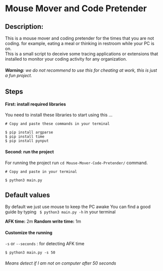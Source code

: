 # Mouse Mover and Code Pretender
## Description:
This is a mouse mover and coding pretender for the times that you are not coding. for example, eating a meal or thinking in restroom while your PC is on.   
This is a small script to deceive some tracing applications or extensions that installed to monitor your coding activity for any organization.  
###### **Warning:** we do not recommend to use this for cheating at work, this is just a fun project. 


## Steps 
#### First: install required libraries
You need to install these libraries to start using this ...  

    # Copy and paste these commands in your terminal

    $ pip install argparse
    $ pip install time
    $ pip install pynput

#### Second: run the project
For running the project run ```cd Mouse-Mover-Code-Pretender/``` command.  

    # Copy and paste in your terminal

    $ python3 main.py

## Default values
By default we just use mouse to keep the PC awake
You can find a good guide by typing ``` $ python3 main.py -h``` in your terminal

**AFK time:** 2m 
**Random write time:** 1m 

#### Customize the running

``` -s ``` or ``` --seconds ``` : for detecting AFK time 

    $ python3 main.py -s 50

###### Means detect if I am not on computer after 50 seconds
